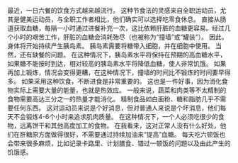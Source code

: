 最近，一日六餐的饮食方式越来越流行。
这种节食法的灵感来自全职运动员，尤其是健美运动员，与全职工作者相比，他们确实可以选择吃零食休息。
直接从肠道获取血糖，每隔一小时通过进餐补充一次，这比依赖肝脏的血糖更容易。经过几个小时的艰苦工作，肝脏的血糖会消耗殆尽（也被称为“撞墙”或“罐装”）。
因此，身体将开始持续产生胰岛素。
胰岛素需要将糖带入细胞，并在细胞中使用。
当然，还有缺餐的问题。
在这种情况下，胰岛素水平将保持在预期的高血糖水平，如果糖不能按时到达，相对较高的胰岛素水平将降低血糖，使人非常饥饿。
如果再加上锻炼，情况会变得更糟，在这种情况下，撞墙的时间比不锻炼的时间要早得多。
如果采用这种饮食，不断进食是非常重要的。
这也是一件好事，因为消化食物实际上需要大量的能量，也就是热效应。
一般来说，蔬菜和肉类等不太精制的食物需要高达三分之一的热量才能消化。
精制食品如白面粉、糖和脂肪几乎不需要任何东西。
这对运动员来说是个好消息，但对普通人来说是个坏消息，他们每天不会锻炼4-6个小时来追求肌肉质量。
在这种情况下，一个人必须吃很少的食物，远离饼干和其他高度加工的食物。
在我看来，这对正常人没有什么好处，他们在肝糖原方面做得很好，不需要通过持续加油来“提高”血糖。
每天吃六顿饭也会带来很多麻烦，比如记录卡路里、计划膳食、错过一顿饭的问题以及由此产生的饥饿感。